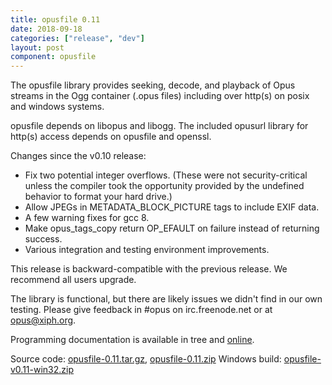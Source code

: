 ```yaml
---
title: opusfile 0.11
date: 2018-09-18
categories: ["release", "dev"]
layout: post
component: opusfile
---
```


The opusfile library provides seeking, decode, and playback
of Opus streams in the Ogg container (.opus files) including
over http(s) on posix and windows systems.

opusfile depends on libopus and libogg.
The included opusurl library for http(s) access depends on
opusfile and openssl.

Changes since the v0.10 release:
 - Fix two potential integer overflows. (These were not security-critical unless the compiler took the opportunity provided by the undefined behavior to format your hard drive.)
 - Allow JPEGs in METADATA\_BLOCK\_PICTURE tags to include EXIF data.
 - A few warning fixes for gcc 8.
 - Make opus\_tags\_copy return OP\_EFAULT on failure instead of returning success.
 - Various integration and testing environment improvements.

This release is backward-compatible with the previous
release. We recommend all users upgrade.

The library is functional, but there are likely issues
we didn't find in our own testing. Please give feedback
in #opus on irc.freenode.net or at opus@xiph.org.

Programming documentation is available in tree and
[online](https://opus-codec.org/docs/).

Source code: [opusfile-0.11.tar.gz](https://downloads.xiph.org/releases/opus/opusfile-0.11.tar.gz), 
[opusfile-0.11.zip](https://downloads.xiph.org/releases/opus/opusfile-0.11.zip)
Windows build: [opusfile-v0.11-win32.zip](https://archive.mozilla.org/pub/opus/win32/opusfile-0.11-win32.zip)

